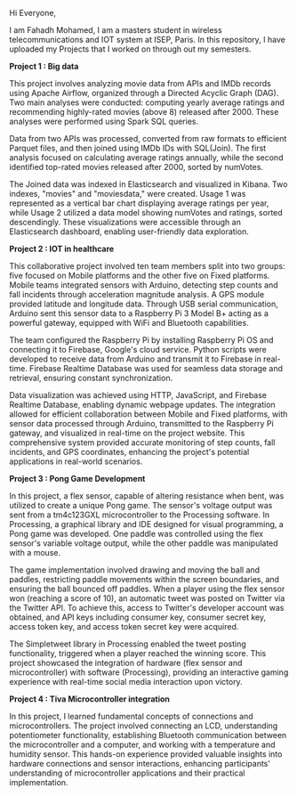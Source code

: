 Hi Everyone,

I am Fahadh Mohamed, I am a masters student in wireless telecommunications and IOT system at ISEP, Paris.
In this repository, I have uploaded my Projects that I worked on through out my semesters.

**Project 1 : Big data**

This project involves analyzing movie data from APIs and IMDb records using Apache Airflow, organized through a Directed Acyclic Graph (DAG). Two main analyses were conducted: computing yearly average ratings and recommending highly-rated movies (above 8) released after 2000. These analyses were performed using Spark SQL queries.

Data from two APIs was processed, converted from raw formats to efficient Parquet files, and then joined using IMDb IDs with SQL(Join). The first analysis focused on calculating average ratings annually, while the second identified top-rated movies released after 2000, sorted by numVotes.

The Joined data was indexed in Elasticsearch and visualized in Kibana. Two indexes, "movies" and "moviesdata," were created. Usage 1 was represented as a vertical bar chart displaying average ratings per year, while Usage 2 utilized a data model showing numVotes and ratings, sorted descendingly. These visualizations were accessible through an Elasticsearch dashboard, enabling user-friendly data exploration.

**Project 2 : IOT in healthcare**

This collaborative project involved ten team members split into two groups: five focused on Mobile platforms and the other five on Fixed platforms. Mobile teams integrated sensors with Arduino, detecting step counts and fall incidents through acceleration magnitude analysis. A GPS module provided latitude and longitude data. Through USB serial communication, Arduino sent this sensor data to a Raspberry Pi 3 Model B+ acting as a powerful gateway, equipped with WiFi and Bluetooth capabilities.

The team configured the Raspberry Pi by installing Raspberry Pi OS and connecting it to Firebase, Google's cloud service. Python scripts were developed to receive data from Arduino and transmit it to Firebase in real-time. Firebase Realtime Database was used for seamless data storage and retrieval, ensuring constant synchronization.

Data visualization was achieved using HTTP, JavaScript, and Firebase Realtime Database, enabling dynamic webpage updates. The integration allowed for efficient collaboration between Mobile and Fixed platforms, with sensor data processed through Arduino, transmitted to the Raspberry Pi gateway, and visualized in real-time on the project website. This comprehensive system provided accurate monitoring of step counts, fall incidents, and GPS coordinates, enhancing the project's potential applications in real-world scenarios.

**Project 3 : Pong Game Development**

In this project, a flex sensor, capable of altering resistance when bent, was utilized to create a unique Pong game. The sensor's voltage output was sent from a tm4c123GXL microcontroller to the Processing software. In Processing, a graphical library and IDE designed for visual programming, a Pong game was developed. One paddle was controlled using the flex sensor's variable voltage output, while the other paddle was manipulated with a mouse.

The game implementation involved drawing and moving the ball and paddles, restricting paddle movements within the screen boundaries, and ensuring the ball bounced off paddles. When a player using the flex sensor won (reaching a score of 10), an automatic tweet was posted on Twitter via the Twitter API. To achieve this, access to Twitter's developer account was obtained, and API keys including consumer key, consumer secret key, access token key, and access token secret key were acquired. 

The Simpletweet library in Processing enabled the tweet posting functionality, triggered when a player reached the winning score. This project showcased the integration of hardware (flex sensor and microcontroller) with software (Processing), providing an interactive gaming experience with real-time social media interaction upon victory.

**Project 4 : Tiva Microcontroller integration**

In this project, I learned fundamental concepts of connections and microcontrollers. The project involved connecting an LCD, understanding potentiometer functionality, establishing Bluetooth communication between the microcontroller and a computer, and working with a temperature and humidity sensor. This hands-on experience provided valuable insights into hardware connections and sensor interactions, enhancing participants' understanding of microcontroller applications and their practical implementation.

